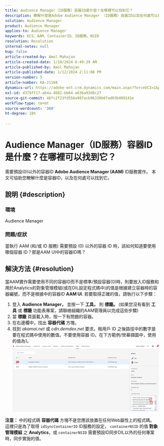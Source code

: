 ```yaml
---
title: Audience Manager（ID服務）容器ID是什麼？在哪裡可以找到它？
description: 瞭解什麼是Adobe Audience Manager （ID服務）容器ID以及在何處可以找到它。 請依照本文提供的步驟操作。
solution: Audience Manager
product: Audience Manager
applies-to: Audience Manager
keywords: KCS、AAM、ContainerID、ID服務、NSID
resolution: Resolution
internal-notes: null
bug: false
article-created-by: Amol Mahajan
article-created-date: 1/10/2024 6:49:29 AM
article-published-by: Amol Mahajan
article-published-date: 1/12/2024 2:11:08 PM
version-number: 5
article-number: KA-21168
dynamics-url: https://adobe-ent.crm.dynamics.com/main.aspx?forceUCI=1&pagetype=entityrecord&etn=knowledgearticle&id=b1703163-84af-ee11-a569-6045bd006b3d
exl-id: d379ff17-a64a-4682-bb64-a636a93d8c27
source-git-commit: 46fc2f23fd556a987acb96338b6fad03b489141e
workflow-type: tm+mt
source-wordcount: '360'
ht-degree: 18%

---
```


# Audience Manager（ID服務）容器ID是什麼？在哪裡可以找到它？


需要預設(0)以外的容器ID <b>Adobe Audience Manager (AAM)</b> ID服務實作。 本文可協助您瞭解什麼是容器ID，以及在何處可以找到它。

## 說明 {#description}


### <b>環境</b>

Audience Manager



### <b>問題/症狀</b>

當執行 AAM (和/或 ID 服務) 需要預設 (0) 以外的容器 ID 時，該如何知道要使用哪個容器 ID？那是AAM UI中的容器ID嗎？


## 解決方法 {#resolution}


當AAM實作需要使用不同的容器ID而不是標準/預設容器(0)時，則要放入ID服務和用於Analytics的對象管理模組(或在DIL設定程式碼中)的值是根據建立容器時的容器編號，而不是根據中的容器ID <b>AAM UI</b>. 若要取得正確的值，請執行以下步驟：

1. 登入 <b>Audience Manager， </b>並按一下 <b>工具，</b> 則 <b>標籤。 </b>(如果您沒有看到 <b>工具</b> 或 <b>標籤</b> 功能表專案，請聯絡組織的AAM管理員以完成這些步驟)
2. 當 <b>標籤</b> 頁面載入時，按一下有問題的容器。
3. 在右邊欄中，找出 <b>容器代碼</b> 方塊。
4. 找到 *akamai.net* 或 *cdn.demdex.net* 要求。租用戶 ID 之後路徑中的數字是要在程式碼中使用的數值。不要使用容器 ID。在下方範例/熒幕擷圖中，使用的值為1。    ![](assets/4768ad75-347c-ed11-81ac-6045bd006a22.png)


<b>注意： </b>中的程式碼 <b>容器代碼</b> 方塊不是您應該放置在任何Web屬性上的程式碼。 這裡只是為了取得 `idSyncContainerID` ID服務的設定， `containerNSID` 的值 <b>對象管理模組</b> 之 <b>Analytics</b>，或 `containerNSID` 需要預設ID同步DIL以外的任何專案時，同步實施的值。

<b> </b>
